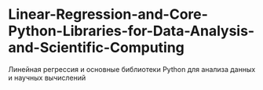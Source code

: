 # Linear-Regression-and-Core-Python-Libraries-for-Data-Analysis-and-Scientific-Computing
Линейная регрессия и основные библиотеки Python для анализа данных и научных вычислений
